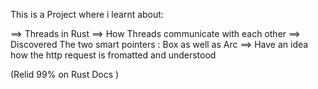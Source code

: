 This is a Project where i learnt about:


==> Threads in Rust 
==> How Threads communicate with each other 
==> Discovered The two smart pointers :  Box as well as Arc<Mutex>
==> Have an idea how the http request is fromatted and understood


(Relid  99% on Rust Docs )
